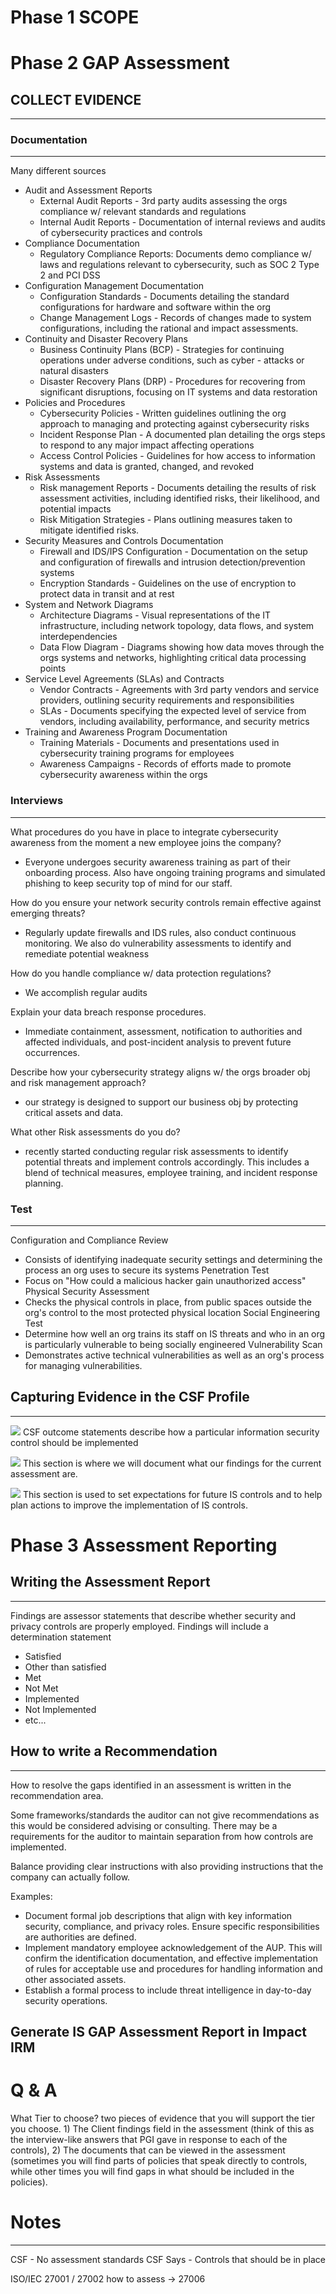 # Phase 1 SCOPE

# Phase 2 GAP Assessment
## COLLECT EVIDENCE
----
### Documentation
----
Many different sources
- Audit and Assessment Reports
    - External Audit Reports - 3rd party audits assessing the orgs compliance w/ relevant standards and regulations
    - Internal Audit Reports - Documentation of internal reviews and audits of cybersecurity practices and controls
- Compliance Documentation
    - Regulatory Compliance Reports: Documents demo compliance w/ laws and regulations relevant to cybersecurity, such as SOC 2 Type 2 and PCI DSS
- Configuration Management Documentation
    - Configuration Standards - Documents detailing the standard configurations for hardware and software within the org
    - Change Management Logs - Records of changes made to system configurations, including the rational and impact assessments.
- Continuity and Disaster Recovery Plans
    - Business Continuity Plans (BCP) - Strategies for continuing operations under adverse conditions, such as cyber - attacks or natural disasters
    - Disaster Recovery Plans (DRP) - Procedures for recovering from significant disruptions, focusing on IT systems and data restoration
- Policies and Procedures 
    - Cybersecurity Policies - Written guidelines outlining the org approach to managing and protecting against cybersecurity risks
    - Incident Response Plan - A documented plan detailing the orgs steps to respond to any major impact affecting operations
    - Access Control Policies - Guidelines for how access to information systems and data is granted, changed, and revoked
- Risk Assessments
    - Risk management Reports - Documents detailing the results of risk assessment activities, including identified risks, their likelihood, and potential impacts
    - Risk Mitigation Strategies - Plans outlining measures taken to mitigate identified risks. 
- Security Measures and Controls Documentation
    - Firewall and IDS/IPS Configuration - Documentation on the setup and configuration of firewalls and intrusion detection/prevention systems
    - Encryption Standards - Guidelines on the use of encryption to protect data in transit and at rest
- System and Network Diagrams
    - Architecture Diagrams - Visual representations of the IT infrastructure, including network topology, data flows, and system interdependencies
    - Data Flow Diagram - Diagrams showing how data moves through the orgs systems and networks, highlighting critical data processing points
- Service Level Agreements (SLAs) and Contracts
    - Vendor Contracts - Agreements with 3rd party vendors and service providers, outlining security requirements and responsibilities
    - SLAs - Documents specifying the expected level of service from vendors, including availability, performance, and security metrics
- Training and Awareness Program Documentation
    - Training Materials - Documents and presentations used in cybersecurity training programs for employees
    - Awareness Campaigns - Records of efforts made to promote cybersecurity awareness within the orgs

### Interviews
----
What procedures do you have in place to integrate cybersecurity awareness from the moment a new employee joins the company?
  - Everyone undergoes security awareness training as part of their onboarding process. Also have ongoing training programs and simulated phishing to keep security top of mind for our staff. 

How do you ensure your network security controls remain effective against emerging threats?
- Regularly update firewalls and IDS rules, also conduct continuous monitoring. We also do vulnerability assessments to identify and remediate potential weakness

How do you handle compliance w/ data protection regulations?
  - We accomplish regular audits

Explain your data breach response procedures.
- Immediate containment, assessment, notification to authorities and affected individuals, and post-incident analysis to prevent future occurrences. 

Describe how your cybersecurity strategy aligns w/ the orgs broader obj and risk management approach?
  - our strategy is designed to support our business obj by protecting critical assets and data.

What other Risk assessments do you do?
- recently started conducting regular risk assessments to identify potential threats and implement controls accordingly. This includes a blend of technical measures, employee training, and incident response planning.
### Test
----
Configuration and Compliance Review
  - Consists of identifying inadequate security settings and determining the process an org uses to secure its systems
Penetration Test
  - Focus on "How could a malicious hacker gain unauthorized access"
Physical Security Assessment
  - Checks the physical controls in place, from public spaces outside the org's control to the most protected physical location
Social Engineering Test
  - Determine how  well an org trains its staff on IS threats and who in an org is particularly vulnerable to being socially engineered
Vulnerability Scan
  -  Demonstrates active technical vulnerabilities as well as an org's process for managing vulnerabilities. 


## Capturing Evidence in the CSF Profile
----
![](Meta/Pasted%20image%2020241126062329.png)
CSF outcome statements describe how a particular information security control should be implemented

![](Meta/Pasted%20image%2020241126062429.png)
This section is where we will document what our findings for the current assessment are. 

![](Meta/Pasted%20image%2020241126062534.png)
This section is used to set expectations for future IS controls and to help plan actions to improve the implementation of IS controls. 


# Phase 3 Assessment Reporting
## Writing the Assessment Report
----
Findings are assessor statements that describe whether security and privacy controls are properly employed. 
Findings will include a determination statement
  - Satisfied
  - Other than satisfied
  - Met
  - Not Met
  - Implemented
  - Not Implemented
  - etc...

## How to write a Recommendation
----
How to resolve the gaps identified in an assessment is written in the recommendation area. 

Some frameworks/standards the auditor can not give recommendations as this would be considered advising or consulting. There may be a requirements for the auditor to maintain separation from how controls are implemented.

Balance providing clear instructions with also providing instructions that the company can actually follow. 

Examples:
- Document formal job descriptions that align with key information security, compliance, and privacy roles. Ensure specific responsibilities are authorities are defined. 
- Implement mandatory employee acknowledgement of the AUP. This will confirm the identification documentation, and effective implementation of rules for acceptable use and procedures for handling information and other associated assets.
- Establish a formal process to include threat intelligence in day-to-day security operations. 

## Generate IS GAP Assessment Report in Impact IRM


# Q & A
What Tier to choose?
  two pieces of evidence that you will support the tier you choose.
    1) The Client findings field in the assessment (think of this as the interview-like answers that PGI gave in response to each of the controls), 
    2) The documents that can be viewed in the assessment (sometimes you will find parts of policies that speak directly to controls, while other times you will find gaps in what should be included in the policies).





# Notes
-----
CSF - No assessment standards
CSF Says - Controls that should be in place


ISO/IEC 27001 / 27002 how to assess -> 27006